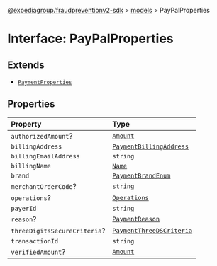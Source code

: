 [@expediagroup/fraudpreventionv2-sdk](../../index.md) > [models](../index.md) > PayPalProperties

# Interface: PayPalProperties

## Extends

-   [`PaymentProperties`](interface.PaymentProperties.md)

## Properties

| Property                     | Type                                                                   |
| :--------------------------- | :--------------------------------------------------------------------- |
| `authorizedAmount`?          | [`Amount`](../classes/class.Amount.md)                                 |
| `billingAddress`             | [`PaymentBillingAddress`](../classes/class.PaymentBillingAddress.md)   |
| `billingEmailAddress`        | `string`                                                               |
| `billingName`                | [`Name`](../classes/class.Name.md)                                     |
| `brand`                      | [`PaymentBrandEnum`](../type-aliases/type-alias.PaymentBrandEnum.md)   |
| `merchantOrderCode`?         | `string`                                                               |
| `operations`?                | [`Operations`](../classes/class.Operations.md)                         |
| `payerId`                    | `string`                                                               |
| `reason`?                    | [`PaymentReason`](../type-aliases/type-alias.PaymentReason.md)         |
| `threeDigitsSecureCriteria`? | [`PaymentThreeDSCriteria`](../classes/class.PaymentThreeDSCriteria.md) |
| `transactionId`              | `string`                                                               |
| `verifiedAmount`?            | [`Amount`](../classes/class.Amount.md)                                 |
